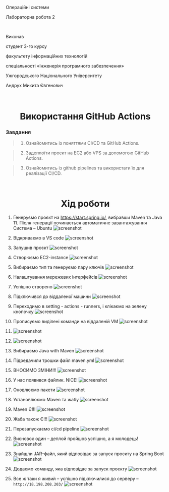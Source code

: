 Операційні системи

Лабораторна робота 2

<br>

Виконав 

студент 3-го курсу

факультету інформаційних технологій

спеціальності «Інженерія програмного забезпечення»

Ужгородського Національного Університету

Андрух Микита Євгенович
<br>
<br>
<br>

<h1 align="center">Використання GitHub Actions</h1>

### Завдання

>1. Ознайомитись із поняттями CI/CD та GitHub Actions. 

>2. Задеплоїти проект на EC2 або VPS за допомогою GitHub Actions.

>3. Ознайомитись із github pipelines та використати їх для реалізації CI/CD.

<br>
<h1 align="center">Хід роботи</h1>
 
1. Генеруємо проєкт на https://start.spring.io/, вибравши Maven та  Java 11. Після генерації починається автоматичне завантажування
Система – Ubuntu
![screenshot](screens/1.jpg)
 
2. Відкриваємо в VS code
![screenshot](screens/2.jpg)

3. Запушив проєкт
![screenshot](screens/3.jpg)

4. Створюємо EC2-instance
![screenshot](screens/4.jpg)

5. Вибираємо тип та генеруємо пару ключів
![screenshot](screens/5.jpg)

6. Налаштування мережевих інтерфейсів
![screenshot](screens/6.jpg)

7. Успішно створено
![screenshot](screens/7.jpg)

8. Підключився до віддаленої машини
![screenshot](screens/8.jpg)

9. Переходимо в setting - actions - runners, і клікаємо на зелену кнопочку
![screenshot](screens/9.jpg)

10. Прописуємо виділені команди на віддаленій VM
![screenshot](screens/10.jpg)

11. ![screenshot](screens/11.jpg)

12. ![screenshot](screens/12.jpg)

13. Вибираємо Java with Maven
![screenshot](screens/13.jpg)

14. Підредачили трошки файл maven.yml
![screenshot](screens/14.jpg)

15. ВНОСИМО ЗМІНИ!!!
![screenshot](screens/15.jpg)

16. У нас появився файлик. NICE!
![screenshot](screens/16.jpg)

17. Оновлюємо пакети
![screenshot](screens/17.jpg)

18. Установлюємо Maven та жабу
![screenshot](screens/18.jpg)

19. Maven Є!!!
![screenshot](screens/19.jpg)

20. Жаба також Є!!!
![screenshot](screens/20.jpg)

21. Перезапускаємо ci/cd pipeline
![screenshot](screens/21.jpg)

22. Висновок один – деплой пройшов успішно, а я молодець!
![screenshot](screens/22.jpg)

23. Знайшли JAR-файл, який відповідає за запуск проєкту на Spring Boot
![screenshot](screens/23.jpg)

24. Додаємо команду, яка відповідає за запуск проєкту
![screenshot](screens/24.jpg)

25. Все ж таки я живий – успішно підключилися до серверу – `http://18.198.208.203/`
![screenshot](screens/25.jpg)
